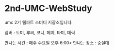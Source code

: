 # 2nd-UMC-WebStudy
umc 2기 웹파트 스터디 저장소입니다.

멤버 : 토미, 루씨, 코니, 메이, 타미, 데릭

만나는 시간 : 매주 수요일 오후 6:00<
만나는 장소 : 숭실대

